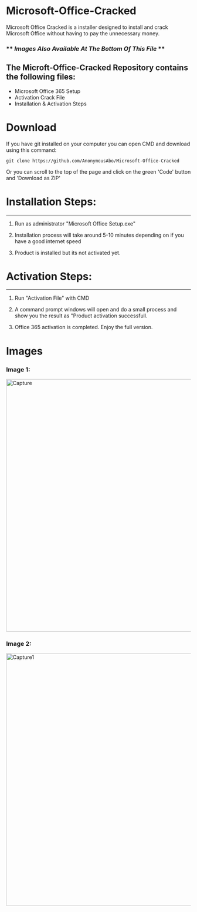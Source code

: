 # **Microsoft-Office-Cracked**
Microsoft Office Cracked is a installer designed to install and crack Microsoft Office without having to pay the unnecessary money.
### ** *Images Also Available At The Bottom Of This File* **

## **The Microft-Office-Cracked Repository contains the following files:**
 
- Microsoft Office 365 Setup
- Activation Crack File
- Installation & Activation Steps


# **Download**

If you have git installed on your computer you can open CMD and download using this command:

    git clone https://github.com/AnonymousAbo/Microsoft-Office-Cracked
Or you can scroll to the top of the page and click on the green 'Code' button and 'Download as ZIP'
    
# **Installation Steps:**
-------------------
1. Run as administrator "Microsoft Office Setup.exe"

2. Installation process will take around 5-10 minutes depending on if you have a good internet speed

3.  Product is installed but its not activated yet.

# **Activation Steps:**
-----------------
1) Run "Activation File" with CMD

2) A command prompt windows will open and do a small process and show you the result as "Product activation successfull.

3) Office 365 activation is completed. Enjoy the full version.



# **Images**



### Image 1:
<img width="686" alt="Capture" src="https://user-images.githubusercontent.com/82794434/116206165-ae2f0600-a77d-11eb-9390-67710cb586f3.PNG">

### Image 2:
<img width="686" alt="Capture1" src="https://user-images.githubusercontent.com/82794434/116206168-af603300-a77d-11eb-8d06-9c1aef3a5297.PNG">
